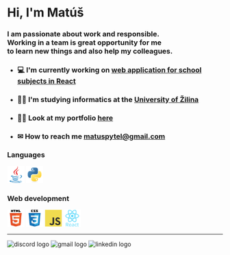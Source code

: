 <h1>Hi, I'm Matúš</h1>
<h3>I am passionate about work and responsible.<br> Working in a team is great opportunity for me<br> to learn new things and also help my colleagues.</h3>
  

<ul style="list-style: disc">
  <li>
    <h3>💻 I'm currently working on <a href="https://Mathias5467.github.io/fri-uniza/" target="_blank">web application for school subjects in React</a></h3>
  </li>
  <li>
    <h3>👨‍🎓 I'm studying informatics at the <a href="https://www.fri.uniza.sk/" target="blank">University of Žilina</a></h3>
  </li>
  <li>
    <h3>👨‍💻 Look at my portfolio <a href="https://Mathias5467.github.io/portfolio/" target="_blank">here</a></h3>
  </li>
  <li>
    <h3>✉ How to reach me <a href="mailto:matuspytel@gmail.com" target="_blank">matuspytel@gmail.com</a></h3>
  </li>
</ul>


<h3>Languages</h3>
<p> 
  <img width="40" height="40" src="https://raw.githubusercontent.com/devicons/devicon/master/icons/java/java-original.svg" alt="java"/>
  <img  width="40" height="40" src="https://raw.githubusercontent.com/devicons/devicon/master/icons/python/python-original.svg" alt="python"/> 
</p>

<h3>Web development</h3>
<p>
  <img width="40" height="40" src="https://raw.githubusercontent.com/devicons/devicon/master/icons/html5/html5-original-wordmark.svg" alt="html"/>
  <img width="40" height="40" src="https://raw.githubusercontent.com/devicons/devicon/master/icons/css3/css3-original-wordmark.svg" alt="css"/>
  <img width="40" height="40" src="https://raw.githubusercontent.com/devicons/devicon/master/icons/javascript/javascript-original.svg" alt="javascript"/>
  <img width="40" height="40" src="https://raw.githubusercontent.com/devicons/devicon/master/icons/react/react-original-wordmark.svg" alt="react"/>
</p>

<hr height="2">

<div align="left">
  <img src="https://img.shields.io/static/v1?message=Discord&logo=discord&label=&color=7289DA&logoColor=white&labelColor=&style=for-the-badge" height="35" alt="discord logo"  />
  <img src="https://img.shields.io/static/v1?message=Gmail&logo=gmail&label=&color=D14836&logoColor=white&labelColor=&style=for-the-badge" height="35" alt="gmail logo"  />
  <img src="https://img.shields.io/static/v1?message=LinkedIn&logo=linkedin&label=&color=0077B5&logoColor=white&labelColor=&style=for-the-badge" height="35" alt="linkedin logo"  />
</div>
